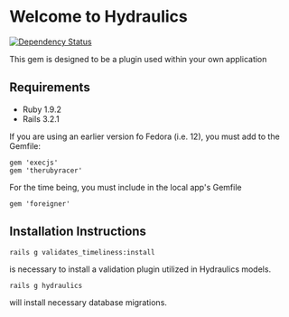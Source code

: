 # Welcome to Hydraulics

[![Dependency Status](https://gemnasium.com/acurley/hydraulics.png)](https://gemnasium.com/acurley/hydraulics)

This gem is designed to be a plugin used within your own application


## Requirements

* Ruby 1.9.2
* Rails 3.2.1

If you are using an earlier version fo Fedora (i.e. 12), you must add to the Gemfile:

    gem 'execjs'
    gem 'therubyracer'

For the time being, you must include in the local app's Gemfile

    gem 'foreigner'

## Installation Instructions

    rails g validates_timeliness:install
is necessary to install a validation plugin utilized in Hydraulics models.

    rails g hydraulics
    
will install necessary database migrations.
